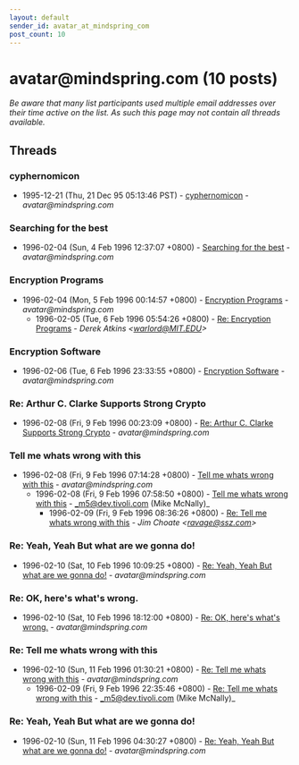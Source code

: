 ```yaml
---
layout: default
sender_id: avatar_at_mindspring_com
post_count: 10
---
```


# avatar<span>@</span>mindspring.com (10 posts)

_Be aware that many list participants used multiple email addresses over their time active on the list. As such this page may not contain all threads available._

## Threads

### cyphernomicon
+ 1995-12-21 (Thu, 21 Dec 95 05:13:46 PST) - [cyphernomicon](/archive/1995/12/1bee1b8da3b2b593a4627e0854c0e41b94c0b4642e1e93348d9c47e4237441d0) - _avatar@mindspring.com_

### Searching for the best
+ 1996-02-04 (Sun, 4 Feb 1996 12:37:07 +0800) - [Searching for the best](/archive/1996/02/ff5f6ed0b7429bcc985b2bb64d2784e09fec051f4d431d59ba77084ad24ab47c) - _avatar@mindspring.com_

### Encryption Programs
+ 1996-02-04 (Mon, 5 Feb 1996 00:14:57 +0800) - [Encryption Programs](/archive/1996/02/c0cee30472658507f0e12f2507170a9f52f34bf86d9c3ead96190685b646e815) - _avatar@mindspring.com_
  + 1996-02-05 (Tue, 6 Feb 1996 05:54:26 +0800) - [Re: Encryption Programs](/archive/1996/02/91f99ecb27812d9a4153a771f171daa1a1f52b6ecb548b1834c34693617ca063) - _Derek Atkins \<warlord@MIT.EDU\>_

### Encryption Software
+ 1996-02-06 (Tue, 6 Feb 1996 23:33:55 +0800) - [Encryption Software](/archive/1996/02/f4b80e80d3d95b8a1e83bfca15ce12a0fcd3d024aa7445ba69a9f0954e66c59a) - _avatar@mindspring.com_

### Re: Arthur C. Clarke Supports Strong Crypto
+ 1996-02-08 (Fri, 9 Feb 1996 00:23:09 +0800) - [Re: Arthur C. Clarke Supports Strong Crypto](/archive/1996/02/c1f9060042e2680643f4976cfd080604f5fa34869a07ced0b87067086b6af5d7) - _avatar@mindspring.com_

### Tell me whats wrong with this
+ 1996-02-08 (Fri, 9 Feb 1996 07:14:28 +0800) - [Tell me whats wrong with this](/archive/1996/02/403552b069c81f7273214dfc7b8be590c3a59938bcb4fb6f4939a96ed2d40eaa) - _avatar@mindspring.com_
  + 1996-02-08 (Fri, 9 Feb 1996 07:58:50 +0800) - [Tell me whats wrong with this](/archive/1996/02/c151fd3b13c5f90889201921fc9e02137fb6bc23323ffc6a710487f145c08151) - _m5@dev.tivoli.com (Mike McNally)_
    + 1996-02-09 (Fri, 9 Feb 1996 08:36:26 +0800) - [Re: Tell me whats wrong with this](/archive/1996/02/73313d177d9f2c35da124355710a0de2112e74f187c91710dc9d33c68c0b9e19) - _Jim Choate \<ravage@ssz.com\>_

### Re: Yeah, Yeah But what are we gonna do!
+ 1996-02-10 (Sat, 10 Feb 1996 10:09:25 +0800) - [Re: Yeah, Yeah But what are we gonna do!](/archive/1996/02/6981b5bc888b6e20f47c06c97f3f1e42a96d629bd7a6443eb203e7915326fcfe) - _avatar@mindspring.com_

### Re: OK, here's what's wrong.
+ 1996-02-10 (Sat, 10 Feb 1996 18:12:00 +0800) - [Re: OK, here's what's wrong.](/archive/1996/02/8a2aa10551af49ebf41872746e2ace2dfb5a9de5748fb035558f8099a99c0240) - _avatar@mindspring.com_

### Re: Tell me whats wrong with this
+ 1996-02-10 (Sun, 11 Feb 1996 01:30:21 +0800) - [Re: Tell me whats wrong with this](/archive/1996/02/07632f43c1be9e07764b6739e0059d5c003ce2ba4d7dbd49ccd967c83c56cf70) - _avatar@mindspring.com_
  + 1996-02-09 (Fri, 9 Feb 1996 22:35:46 +0800) - [Re: Tell me whats wrong with this](/archive/1996/02/1496e29866fca323f3143e3e0be76ee153a4a4bbdd56445d684b9377084d2555) - _m5@dev.tivoli.com (Mike McNally)_

### Re: Yeah, Yeah But what are we gonna do!
+ 1996-02-10 (Sun, 11 Feb 1996 04:30:27 +0800) - [Re: Yeah, Yeah But what are we gonna do!](/archive/1996/02/2a8ae1c0b71307bf894743eb6509f414073b07fb16c2b8792bb20cda6df8136f) - _avatar@mindspring.com_

